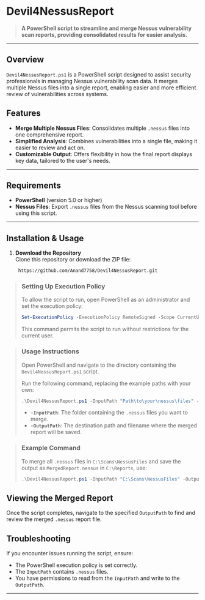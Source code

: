 # Devil4NessusReport

> **A PowerShell script to streamline and merge Nessus vulnerability scan reports, providing consolidated results for easier analysis.**

---

## Overview

`Devil4NessusReport.ps1` is a PowerShell script designed to assist security professionals in managing Nessus vulnerability scan data. It merges multiple Nessus files into a single report, enabling easier and more efficient review of vulnerabilities across systems.

## Features

- **Merge Multiple Nessus Files**: Consolidates multiple `.nessus` files into one comprehensive report.
- **Simplified Analysis**: Combines vulnerabilities into a single file, making it easier to review and act on.
- **Customizable Output**: Offers flexibility in how the final report displays key data, tailored to the user's needs.

---

## Requirements

- **PowerShell** (version 5.0 or higher)
- **Nessus Files**: Export `.nessus` files from the Nessus scanning tool before using this script.

---

## Installation & Usage

1. **Download the Repository**  
   Clone this repository or download the ZIP file:
   ```bash
    https://github.com/Anand7758/Devil4NessusReport.git
> ### Setting Up Execution Policy
> To allow the script to run, open PowerShell as an administrator and set the execution policy:
> 
> ```powershell
> Set-ExecutionPolicy -ExecutionPolicy RemoteSigned -Scope CurrentUser
> ```
> 
> This command permits the script to run without restrictions for the current user.

> ### Usage Instructions
> Open PowerShell and navigate to the directory containing the `Devil4NessusReport.ps1` script.
> 
> Run the following command, replacing the example paths with your own:
> 
> ```powershell
> .\Devil4NessusReport.ps1 -InputPath "Path\to\your\nessus\files" -OutputPath "Path\to\save\merged\report"
> ```
> 
> - **`-InputPath`**: The folder containing the `.nessus` files you want to merge.
> - **`-OutputPath`**: The destination path and filename where the merged report will be saved.

> ### Example Command
> To merge all `.nessus` files in `C:\Scans\NessusFiles` and save the output as `MergedReport.nessus` in `C:\Reports`, use:
> 
> ```powershell
> .\Devil4NessusReport.ps1 -InputPath "C:\Scans\NessusFiles" -OutputPath "C:\Reports\MergedReport.nessus"
> ```

## Viewing the Merged Report
Once the script completes, navigate to the specified `OutputPath` to find and review the merged `.nessus` report file.

## Troubleshooting
If you encounter issues running the script, ensure:
- The PowerShell execution policy is set correctly.
- The `InputPath` contains `.nessus` files.
- You have permissions to read from the `InputPath` and write to the `OutputPath`.

---
